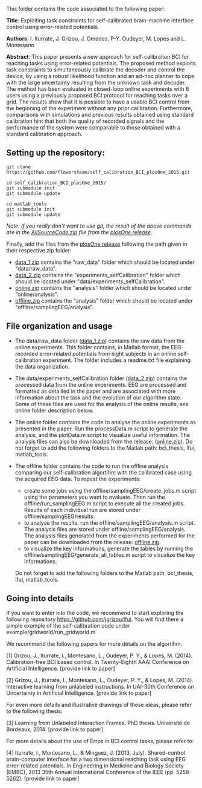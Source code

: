 This folder contains the code associated to the following paper:

**Title**: Exploiting task constraints for self-calibrated brain-machine interface control using error-related potentials.

**Authors**: I. Iturrate, J. Grizou, J. Omedes, P-Y. Oudeyer, M. Lopes and L. Montesano

**Abstract**: This paper presents a new approach for self-calibration BCI for reaching tasks using error-related potentials. The proposed method exploits task constraints to simultaneously calibrate the decoder and control the device, by using a robust likelihood function and an ad-hoc planner to cope with the large uncertainty resulting from the unknown task and decoder. The method has been evaluated in closed-loop online experiments with 8 users using a previously proposed BCI protocol for reaching tasks over a grid. The results show that it is possible to have a usable BCI control from the beginning of the experiment without any prior calibration. Furthermore, comparisons with simulations and previous results obtained using standard calibration hint that both the quality of recorded signals and the performance of the system were comparable to those obtained with a standard calibration approach.

## Setting up the repository:
```
git clone https://github.com/flowersteam/self_calibration_BCI_plosOne_2015.git

cd self_calibration_BCI_plosOne_2015/
git submodule init
git submodule update

cd matlab_tools
git submodule init
git submodule update
```
*Note: If you really don't want to use git, the result of the above commands are in the [AllSourceCode.zip](https://github.com/flowersteam/self_calibration_BCI_plosOne_2015/releases/download/plosOne/AllSourceCode.zip) file from the [plosOne release](https://github.com/flowersteam/self_calibration_BCI_plosOne_2015/releases/tag/plosOne).*

Finally, add the files from the [plosOne release](https://github.com/flowersteam/self_calibration_BCI_plosOne_2015/releases/tag/plosOne) following the path given in their respective zip folder:
- [data_1.zip](https://github.com/flowersteam/self_calibration_BCI_plosOne_2015/releases/download/plosOne/data_1.zip) contains the "raw_data" folder which should be located under "data/raw_data".
- [data_2.zip](https://github.com/flowersteam/self_calibration_BCI_plosOne_2015/releases/download/plosOne/data_2.zip) contains the "experiments_selfCalibration" folder which should be located under "data/experiments_selfCalibration".
- [online.zip](https://github.com/flowersteam/self_calibration_BCI_plosOne_2015/releases/download/plosOne/online.zip) contains the "analysis" folder which should be located under "online/analysis".
- [offline.zip](https://github.com/flowersteam/self_calibration_BCI_plosOne_2015/releases/download/plosOne/offline.zip) contains the "analysis" folder which should be located under "offline/samplingEEG/analysis".

## File organization and usage

- The data/raw_data folder ([data_1.zip](https://github.com/flowersteam/self_calibration_BCI_plosOne_2015/releases/download/plosOne/data_1.zip)) contains the raw data from the online experiments. This folder contains, in Matlab format,  the EEG-recorded error-related potentials from eight subjects in an online self-calibration experiment. The folder includes a readme.txt file explaining the data organization.

- The data/experiments_selfCalibration folder ([data_2.zip](https://github.com/flowersteam/self_calibration_BCI_plosOne_2015/releases/download/plosOne/data_2.zip)) contains the processed data from the online experiments. EEG are processed and formatted as detailled in the paper and are associated with more information about the task and the evolution of our algorithm state. Some of these files are used for the analysis of the online results, see online folder description below.

- The online folder contains the code to analyse the online experiments as presented in the paper. Run the processData.m script to generate the analysis, and the plotData.m script to visualize useful information. The analysis files can also be downloaded from the release: ([online.zip](https://github.com/flowersteam/self_calibration_BCI_plosOne_2015/releases/download/plosOne/online.zip)). Do not forget to add the following folders to the Matlab path: bci_thesis, lfui, matlab_tools.

- The offline folder contains the code to run the offline analysis comparing our self-calibration algortihm with the calibrated case using the acquired EEG data. To repeat the experiments:
  * create some jobs using the offline/samplingEEG/create_jobs.m script using the parameters you want to evaluate. Then run the offline/run_samplingEEG.m script to execute all the created jobs. Results of each individual run are stored under offline/samplingEEG/results. 
  * to analyse the results, run the offline/samplingEEG/analysis.m script. The analysis files are stored under offline/samplingEEG/analysis. The analysis files generated from the experiments performed for the paper can be downloaded from the release: [offline.zip](https://github.com/flowersteam/self_calibration_BCI_plosOne_2015/releases/download/plosOne/offline.zip).
  * to visualize the key informations, generate the tables by running the offline/samplingEEG/generate_all_tables.m script to visualize the key informations. 
  
  Do not forget to add the following folders to the Matlab path: bci_thesis, lfui, matlab_tools. 

## Going into details

If you want to enter into the code, we recommend to start exploring the following repository https://github.com/jgrizou/lfui. You will find there a simple example of the self-calibration code under example/gridworld/run_gridworld.m

We recommend the following papers for more details on the algortihm. 

[1] Grizou, J., Iturrate, I., Montesano, L., Oudeyer, P. Y., & Lopes, M. (2014). Calibration-free BCI based control. In Twenty-Eighth AAAI Conference on Artificial Intelligence. [provide link to paper]

[2] Grizou, J., Iturrate, I., Montesano, L., Oudeyer, P. Y., & Lopes, M. (2014). Interactive learning from unlabeled instructions. In UAI-30th Conference on Uncertainty in Artificial Intelligence. [provide link to paper]

For even more details and illustrative drawings of these ideas, please refer to the following thesis:

[3] Learning from Unlabeled Interaction Frames. PhD thesis. Université de Bordeaux, 2014. [provide link to paper]

For more details about the use of Errps in BCI control tasks, please refer to:

[4] Iturrate, I., Montesano, L., & Minguez, J. (2013, July). Shared-control brain-computer interface for a two dimensional reaching task using EEG error-related potentials. In Engineering in Medicine and Biology Society (EMBC), 2013 35th Annual International Conference of the IEEE (pp. 5258-5262). [provide link to paper]

